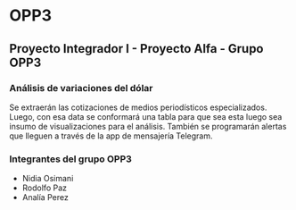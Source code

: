 # OPP3

## Proyecto Integrador I - Proyecto Alfa - Grupo OPP3

### Análisis de variaciones del dólar 
Se extraerán las cotizaciones de medios periodísticos especializados. Luego, con esa data se conformará una tabla para que sea esta luego sea insumo de visualizaciones para el análisis.
También se programarán alertas que lleguen a través de la app de mensajería Telegram.

### Integrantes del grupo OPP3
- Nidia Osimani
- Rodolfo Paz
- Analía Perez
